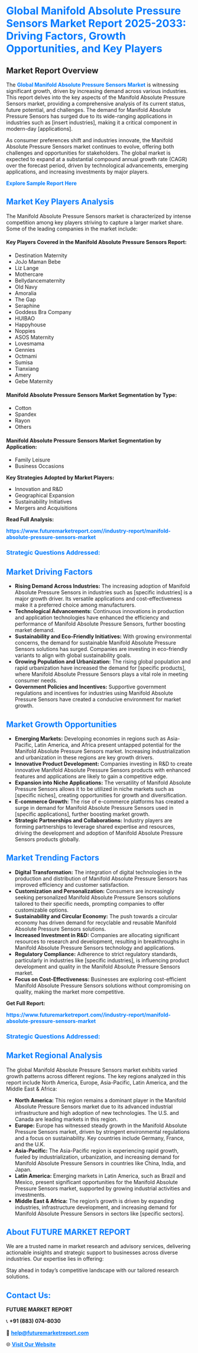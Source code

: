 <h1 style="color: #007BFF;">Global Manifold Absolute Pressure Sensors Market Report 2025-2033: Driving Factors, Growth Opportunities, and Key Players</h1>

<section id="overview">
<h2>Market Report Overview</h2>
<p>The <a href="https://www.futuremarketreport.com//industry-report/manifold-absolute-pressure-sensors-market" style="color: #007BFF; text-decoration: none;"><strong>Global Manifold Absolute Pressure Sensors Market</strong></a> is witnessing significant growth, driven by increasing demand across various industries. This report delves into the key aspects of the Manifold Absolute Pressure Sensors market, providing a comprehensive analysis of its current status, future potential, and challenges. The demand for Manifold Absolute Pressure Sensors has surged due to its wide-ranging applications in industries such as [insert industries], making it a critical component in modern-day [applications].</p>
<p>As consumer preferences shift and industries innovate, the Manifold Absolute Pressure Sensors market continues to evolve, offering both challenges and opportunities for stakeholders. The global market is expected to expand at a substantial compound annual growth rate (CAGR) over the forecast period, driven by technological advancements, emerging applications, and increasing investments by major players.</p>
</section>

<section id="overview">
<p><a href="https://www.futuremarketreport.com//request-sample/reportId=76408" style="color: #007BFF; text-decoration: none;"><strong>Explore Sample Report Here</strong></a></p>
</section>

<section id="key-players">
<h2 style="color: #007BFF;">Market Key Players Analysis</h2>
<p>The Manifold Absolute Pressure Sensors market is characterized by intense competition among key players striving to capture a larger market share. Some of the leading companies in the market include:</p>
<h4>Key Players Covered in the Manifold Absolute Pressure Sensors Report:</h4>
<ul><li>Destination Maternity</li><li>JoJo Maman Bebe</li><li>Liz Lange</li><li>Mothercare</li><li>Bellydancematernity</li><li>Old Navy</li><li>Amoralia</li><li>The Gap</li><li>Seraphine</li><li>Goddess Bra Company</li><li>HUIBAO</li><li>Happyhouse</li><li>Noppies</li><li>ASOS Maternity</li><li>Lovesmama</li><li>Gennies</li><li>Octmami</li><li>Sumisa</li><li>Tianxiang</li><li>Amery</li><li>Gebe Maternity</li></ul>
<h4>Manifold Absolute Pressure Sensors Market Segmentation by Type:</h4>
<ul><li>Cotton</li><li>Spandex</li><li>Rayon</li><li>Others</li></ul>

<h4>Manifold Absolute Pressure Sensors Market Segmentation by Application:</h4>
<ul><li>Family Leisure</li><li>Business Occasions</li></ul>
<p><strong>Key Strategies Adopted by Market Players:</strong></p>
<ul>
<li>Innovation and R&D</li>
<li>Geographical Expansion</li>
<li>Sustainability Initiatives</li>
<li>Mergers and Acquisitions</li>
</ul>
</section>

<section>
<p><strong>Read Full Analysis: </strong></p><a href="https://www.futuremarketreport.com//industry-report/manifold-absolute-pressure-sensors-market" style="color: #007BFF; text-decoration: none;"><strong>https://www.futuremarketreport.com//industry-report/manifold-absolute-pressure-sensors-market</strong></a>
<h3 style="color: #007BFF;">Strategic Questions Addressed:</h3>
</section>

<section id="driving-factors">
<h2 style="color: #007BFF;">Market Driving Factors</h2>
<ul>
<li><strong>Rising Demand Across Industries:</strong> The increasing adoption of Manifold Absolute Pressure Sensors in industries such as [specific industries] is a major growth driver. Its versatile applications and cost-effectiveness make it a preferred choice among manufacturers.</li>
<li><strong>Technological Advancements:</strong> Continuous innovations in production and application technologies have enhanced the efficiency and performance of Manifold Absolute Pressure Sensors, further boosting market demand.</li>
<li><strong>Sustainability and Eco-Friendly Initiatives:</strong> With growing environmental concerns, the demand for sustainable Manifold Absolute Pressure Sensors solutions has surged. Companies are investing in eco-friendly variants to align with global sustainability goals.</li>
<li><strong>Growing Population and Urbanization:</strong> The rising global population and rapid urbanization have increased the demand for [specific products], where Manifold Absolute Pressure Sensors plays a vital role in meeting consumer needs.</li>
<li><strong>Government Policies and Incentives:</strong> Supportive government regulations and incentives for industries using Manifold Absolute Pressure Sensors have created a conducive environment for market growth.</li>
</ul>
</section>

<section id="growth-opportunities">
<h2 style="color: #007BFF;">Market Growth Opportunities</h2>
<ul>
<li><strong>Emerging Markets:</strong> Developing economies in regions such as Asia-Pacific, Latin America, and Africa present untapped potential for the Manifold Absolute Pressure Sensors market. Increasing industrialization and urbanization in these regions are key growth drivers.</li>
<li><strong>Innovative Product Development:</strong> Companies investing in R&D to create innovative Manifold Absolute Pressure Sensors products with enhanced features and applications are likely to gain a competitive edge.</li>
<li><strong>Expansion into Niche Applications:</strong> The versatility of Manifold Absolute Pressure Sensors allows it to be utilized in niche markets such as [specific niches], creating opportunities for growth and diversification.</li>
<li><strong>E-commerce Growth:</strong> The rise of e-commerce platforms has created a surge in demand for Manifold Absolute Pressure Sensors used in [specific applications], further boosting market growth.</li>
<li><strong>Strategic Partnerships and Collaborations:</strong> Industry players are forming partnerships to leverage shared expertise and resources, driving the development and adoption of Manifold Absolute Pressure Sensors products globally.</li>
</ul>
</section>

<section id="trending-factors">
<h2 style="color: #007BFF;">Market Trending Factors</h2>
<ul>
<li><strong>Digital Transformation:</strong> The integration of digital technologies in the production and distribution of Manifold Absolute Pressure Sensors has improved efficiency and customer satisfaction.</li>
<li><strong>Customization and Personalization:</strong> Consumers are increasingly seeking personalized Manifold Absolute Pressure Sensors solutions tailored to their specific needs, prompting companies to offer customizable options.</li>
<li><strong>Sustainability and Circular Economy:</strong> The push towards a circular economy has driven demand for recyclable and reusable Manifold Absolute Pressure Sensors solutions.</li>
<li><strong>Increased Investment in R&D:</strong> Companies are allocating significant resources to research and development, resulting in breakthroughs in Manifold Absolute Pressure Sensors technology and applications.</li>
<li><strong>Regulatory Compliance:</strong> Adherence to strict regulatory standards, particularly in industries like [specific industries], is influencing product development and quality in the Manifold Absolute Pressure Sensors market.</li>
<li><strong>Focus on Cost-Effectiveness:</strong> Businesses are exploring cost-efficient Manifold Absolute Pressure Sensors solutions without compromising on quality, making the market more competitive.</li>
</ul>
</section>

<section>
<p><strong>Get Full Report: </strong></p><a href="https://www.futuremarketreport.com//industry-report/manifold-absolute-pressure-sensors-market" style="color: #007BFF; text-decoration: none;"><strong>https://www.futuremarketreport.com//industry-report/manifold-absolute-pressure-sensors-market</strong></a>
<h3 style="color: #007BFF;">Strategic Questions Addressed:</h3>
</section>


<section id="regional-analysis">
<h2 style="color: #007BFF;">Market Regional Analysis</h2>
<p>The global Manifold Absolute Pressure Sensors market exhibits varied growth patterns across different regions. The key regions analyzed in this report include North America, Europe, Asia-Pacific, Latin America, and the Middle East & Africa:</p>
<ul>
<li><strong>North America:</strong> This region remains a dominant player in the Manifold Absolute Pressure Sensors market due to its advanced industrial infrastructure and high adoption of new technologies. The U.S. and Canada are leading markets in this region.</li>
<li><strong>Europe:</strong> Europe has witnessed steady growth in the Manifold Absolute Pressure Sensors market, driven by stringent environmental regulations and a focus on sustainability. Key countries include Germany, France, and the U.K.</li>
<li><strong>Asia-Pacific:</strong> The Asia-Pacific region is experiencing rapid growth, fueled by industrialization, urbanization, and increasing demand for Manifold Absolute Pressure Sensors in countries like China, India, and Japan.</li>
<li><strong>Latin America:</strong> Emerging markets in Latin America, such as Brazil and Mexico, present significant opportunities for the Manifold Absolute Pressure Sensors market, supported by growing industrial activities and investments.</li>
<li><strong>Middle East & Africa:</strong> The region’s growth is driven by expanding industries, infrastructure development, and increasing demand for Manifold Absolute Pressure Sensors in sectors like [specific sectors].</li>
</ul>
</section>

<footer>
<h2 style="color: #007BFF;">About FUTURE MARKET REPORT</h2>
<p>We are a trusted name in market research and advisory services, delivering actionable insights and strategic support to businesses across diverse industries. Our expertise lies in offering:</p>

<p>Stay ahead in today’s competitive landscape with our tailored research solutions.</p>

<h2 style="color: #007BFF;">Contact Us:</h2>
<p><strong>FUTURE MARKET REPORT</strong></p>
<p>📞 <strong>+91 (883) 074-8030</strong></p>
<p>📧 <strong><a href="mailto:help@futuremarketreport.com" style="color: #007BFF;">help@futuremarketreport.com</a></strong></p>
<p>🌐 <strong><a href="https://www.futuremarketreport.com/" style="color: #007BFF;">Visit Our Website</a></strong></p>
</footer>